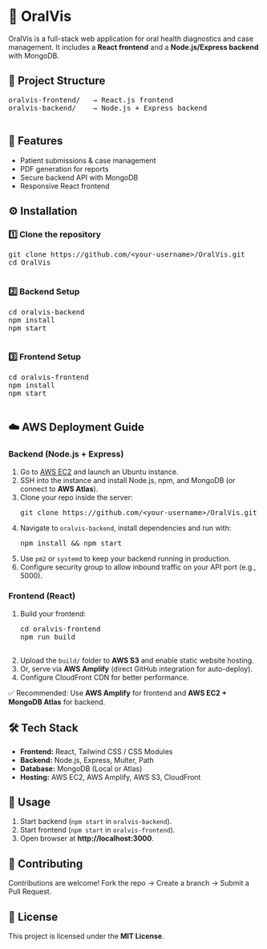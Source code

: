 <!DOCTYPE html>
<html lang="en">
<head>
  <meta charset="UTF-8" />
  <meta name="viewport" content="width=device-width, initial-scale=1.0"/>
 
  
</head>
<body>

  <h1>🦷 OralVis</h1>
  <p>
    OralVis is a full-stack web application for oral health diagnostics and case management.  
    It includes a <b>React frontend</b> and a <b>Node.js/Express backend</b> with MongoDB.  
  </p>

  <h2>📂 Project Structure</h2>
  <pre>
oralvis-frontend/   → React.js frontend
oralvis-backend/    → Node.js + Express backend
  </pre>

  <h2>🚀 Features</h2>
  <ul>
    <li>Patient submissions & case management</li>
    <li>PDF generation for reports</li>
    <li>Secure backend API with MongoDB</li>
    <li>Responsive React frontend</li>
  </ul>

  <h2>⚙️ Installation</h2>

  <h3>1️⃣ Clone the repository</h3>
  <pre>
git clone https://github.com/&lt;your-username&gt;/OralVis.git
cd OralVis
  </pre>

  <h3>2️⃣ Backend Setup</h3>
  <pre>
cd oralvis-backend
npm install
npm start
  </pre>

  <h3>3️⃣ Frontend Setup</h3>
  <pre>
cd oralvis-frontend
npm install
npm start
  </pre>

  <h2>☁️ AWS Deployment Guide</h2>

  <h3>Backend (Node.js + Express)</h3>
  <ol>
    <li>Go to <a href="https://aws.amazon.com/ec2/" target="_blank">AWS EC2</a> and launch an Ubuntu instance.</li>
    <li>SSH into the instance and install Node.js, npm, and MongoDB (or connect to <b>AWS Atlas</b>).</li>
    <li>Clone your repo inside the server:
      <pre>git clone https://github.com/&lt;your-username&gt;/OralVis.git</pre>
    </li>
    <li>Navigate to <code>oralvis-backend</code>, install dependencies and run with:
      <pre>npm install && npm start</pre>
    </li>
    <li>Use <code>pm2</code> or <code>systemd</code> to keep your backend running in production.</li>
    <li>Configure security group to allow inbound traffic on your API port (e.g., 5000).</li>
  </ol>

  <h3>Frontend (React)</h3>
  <ol>
    <li>Build your frontend:
      <pre>
cd oralvis-frontend
npm run build
      </pre>
    </li>
    <li>Upload the <code>build/</code> folder to <b>AWS S3</b> and enable static website hosting.</li>
    <li>Or, serve via <b>AWS Amplify</b> (direct GitHub integration for auto-deploy).</li>
    <li>Configure CloudFront CDN for better performance.</li>
  </ol>

  <div class="highlight">
    ✅ Recommended: Use <b>AWS Amplify</b> for frontend and <b>AWS EC2 + MongoDB Atlas</b> for backend.
  </div>

  <h2>🛠 Tech Stack</h2>
  <ul>
    <li><b>Frontend:</b> React, Tailwind CSS / CSS Modules</li>
    <li><b>Backend:</b> Node.js, Express, Multer, Path</li>
    <li><b>Database:</b> MongoDB (Local or Atlas)</li>
    <li><b>Hosting:</b> AWS EC2, AWS Amplify, AWS S3, CloudFront</li>
  </ul>

  <h2>📌 Usage</h2>
  <ol>
    <li>Start backend (<code>npm start</code> in <code>oralvis-backend</code>).</li>
    <li>Start frontend (<code>npm start</code> in <code>oralvis-frontend</code>).</li>
    <li>Open browser at <b>http://localhost:3000</b>.</li>
  </ol>

  <h2>🤝 Contributing</h2>
  <p>
    Contributions are welcome!  
    Fork the repo → Create a branch → Submit a Pull Request.
  </p>

  <h2>📄 License</h2>
  <p>This project is licensed under the <b>MIT License</b>.</p>

</body>
</html>
